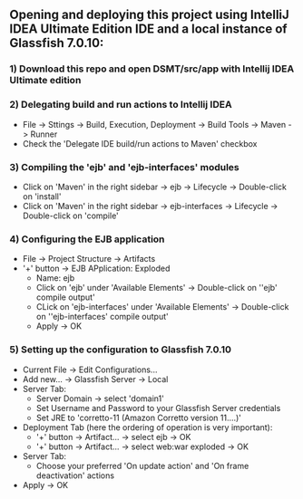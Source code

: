 ## Opening and deploying this project using IntelliJ IDEA Ultimate Edition IDE and a local instance of Glassfish 7.0.10:
### 1) Download this repo and open DSMT/src/app with Intellij IDEA Ultimate edition
### 2) Delegating build and run actions to Intellij IDEA
* File -> Sttings -> Build, Execution, Deployment -> Build Tools -> Maven -> Runner
* Check the 'Delegate IDE build/run actions to Maven' checkbox
### 3) Compiling the 'ejb' and 'ejb-interfaces' modules
* Click on 'Maven' in the right sidebar -> ejb -> Lifecycle -> Double-click on 'install'
* Click on 'Maven' in the right sidebar -> ejb-interfaces -> Lifecycle -> Double-click on 'compile'
### 4) Configuring the EJB application
* File -> Project Structure -> Artifacts
* '+' button -> EJB APplication: Exploded
  * Name: ejb
  * Click on 'ejb' under 'Available Elements' -> Double-click on ''ejb' compile output'
  * CLick on 'ejb-interfaces' under 'Available Elements' -> Double-click on ''ejb-interfaces' compile output'
  * Apply -> OK
### 5) Setting up the configuration to Glassfish 7.0.10
* Current File -> Edit Configurations...
* Add new... -> Glassfish Server -> Local
* Server Tab:
  * Server Domain -> select 'domain1'
  * Set Username and Password to your Glassfish Server credentials
  * Set JRE to 'corretto-11 (Amazon Corretto version 11....)' 
* Deployment Tab (here the ordering of operation is very important):
  * '+' button -> Artifact... -> select ejb -> OK
  * '+' button -> Artifact... -> select web:war exploded -> OK
* Server Tab:
  * Choose your preferred 'On update action' and 'On frame deactivation' actions
* Apply -> OK
